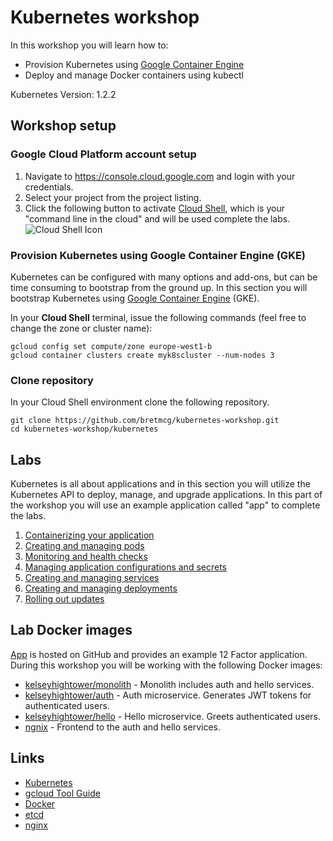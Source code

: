# Kubernetes workshop

In this workshop you will learn how to:

* Provision Kubernetes using [Google Container Engine](https://cloud.google.com/container-engine)
* Deploy and manage Docker containers using kubectl

Kubernetes Version: 1.2.2

## Workshop setup

### Google Cloud Platform account setup
1. Navigate to https://console.cloud.google.com and login with your credentials.
1. Select your project from the project listing.
1. Click the following button to activate [Cloud Shell](https://cloud.google.com/shell/docs),
which is your "command line in the cloud" and will be used complete the labs. ![Cloud Shell Icon](https://cloud.google.com/shell/docs/images/shell_icon.png)

### Provision Kubernetes using Google Container Engine (GKE)

Kubernetes can be configured with many options and add-ons, but can be time consuming to bootstrap from the ground up. In this section you will bootstrap Kubernetes using [Google Container Engine](https://cloud.google.com/container-engine) (GKE).

In your **Cloud Shell** terminal, issue the following commands (feel free to change the zone or cluster name):

```
gcloud config set compute/zone europe-west1-b
gcloud container clusters create myk8scluster --num-nodes 3
```
### Clone repository

In your Cloud Shell environment clone the following repository.

```
git clone https://github.com/bretmcg/kubernetes-workshop.git
cd kubernetes-workshop/kubernetes
```

## Labs

Kubernetes is all about applications and in this section you will utilize the Kubernetes API to deploy, manage, and upgrade applications. In this part of the workshop you will use an example application called "app" to complete the labs.

  1. [Containerizing your application](labs/containerizing-your-application.md)
  1. [Creating and managing pods](labs/creating-and-managing-pods.md)
  1. [Monitoring and health checks](labs/monitoring-and-health-checks.md)
  1. [Managing application configurations and secrets](labs/managing-application-configurations-and-secrets.md)
  1. [Creating and managing services](labs/creating-and-managing-services.md)
  1. [Creating and managing deployments](labs/creating-and-managing-deployments.md)
  1. [Rolling out updates](labs/rolling-out-updates.md)

## Lab Docker images

[App](https://github.com/kelseyhightower/app) is hosted on GitHub and provides an example 12 Factor application. During this workshop you will be working with the following Docker images:

* [kelseyhightower/monolith](https://hub.docker.com/r/kelseyhightower/monolith) - Monolith includes auth and hello services.
* [kelseyhightower/auth](https://hub.docker.com/r/kelseyhightower/auth) - Auth microservice. Generates JWT tokens for authenticated users.
* [kelseyhightower/hello](https://hub.docker.com/r/kelseyhightower/hello) - Hello microservice. Greets authenticated users.
* [ngnix](https://hub.docker.com/_/nginx) - Frontend to the auth and hello services.

## Links

  * [Kubernetes](http://googlecloudplatform.github.io/kubernetes)
  * [gcloud Tool Guide](https://cloud.google.com/sdk/gcloud)
  * [Docker](https://docs.docker.com)
  * [etcd](https://coreos.com/docs/distributed-configuration/getting-started-with-etcd)
  * [nginx](http://nginx.org)
